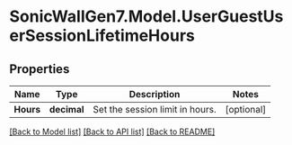 # SonicWallGen7.Model.UserGuestUserSessionLifetimeHours

## Properties

Name | Type | Description | Notes
------------ | ------------- | ------------- | -------------
**Hours** | **decimal** | Set the session limit in hours. | [optional] 

[[Back to Model list]](../README.md#documentation-for-models) [[Back to API list]](../README.md#documentation-for-api-endpoints) [[Back to README]](../README.md)


